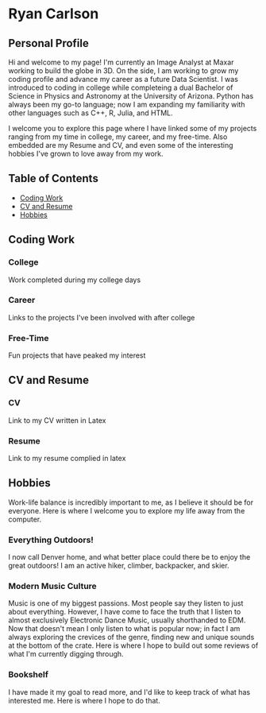 # Ryan Carlson

## Personal Profile
Hi and welcome to my page! I'm currently an Image Analyst at Maxar working to build the globe in 3D. On the side, I am working to grow my coding profile and advance my career as a future Data Scientist. I was introduced to coding in college while completeing a dual Bachelor of Science in Physics and Astronomy at the University of Arizona. Python has always been my go-to language; now I am expanding my familiarity with other languages such as C++, R, Julia, and HTML. 

I welcome you to explore this page where I have linked some of my projects ranging from my time in college, my career, and my free-time. Also embedded are my Resume and CV, and even some of the interesting hobbies I've grown to love away from my work.

## Table of Contents

- [Coding Work](#Coding-Work)
- [CV and Resume](#CV-and-Resume)
- [Hobbies](#Hobbies)


## Coding Work

### College
Work completed during my college days

### Career
Links to the projects I've been involved with after college

### Free-Time
Fun projects that have peaked my interest

## CV and Resume

### CV
Link to my CV written in Latex

### Resume
Link to my resume complied in latex

## Hobbies
Work-life balance is incredibly important to me, as I believe it should be for everyone. Here is where I welcome you to explore my life away from the computer. 

### Everything Outdoors!
I now call Denver home, and what better place could there be to enjoy the great outdoors! I am an active hiker, climber, backpacker, and skier.

### Modern Music Culture
Music is one of my biggest passions. Most people say they listen to just about everything. However, I have come to face the truth that I listen to almost exclusively Electronic Dance Music, usually shorthanded to EDM. Now that doesn't mean I only listen to what is popular now; in fact I am always exploring the crevices of the genre, finding new and unique sounds at the bottom of the crate. Here is where I hope to build out some reviews of what I'm currently digging through.

### Bookshelf
I have made it my goal to read more, and I'd like to keep track of what has interested me. Here is where I hope to do that.

